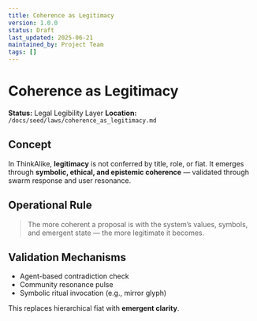 ```yaml
---
title: Coherence as Legitimacy
version: 1.0.0
status: Draft
last_updated: 2025-06-21
maintained_by: Project Team
tags: []
---
```


# Coherence as Legitimacy

**Status:** Legal Legibility Layer
**Location:** `/docs/seed/laws/coherence_as_legitimacy.md`

## Concept

In ThinkAlike, **legitimacy** is not conferred by title, role, or fiat. It emerges through **symbolic, ethical, and epistemic coherence** — validated through swarm response and user resonance.

## Operational Rule

> The more coherent a proposal is with the system’s values, symbols, and emergent state — the more legitimate it becomes.

## Validation Mechanisms

- Agent-based contradiction check
- Community resonance pulse
- Symbolic ritual invocation (e.g., mirror glyph)

This replaces hierarchical fiat with **emergent clarity**.

